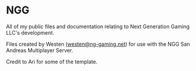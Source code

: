# NGG
All of my public files and documentation relating to Next Generation Gaming LLC's development.

Files created by Westen (westen@ng-gaming.net) for use with the NGG San Andreas Multiplayer Server.

Credit to Ari for some of the template.

